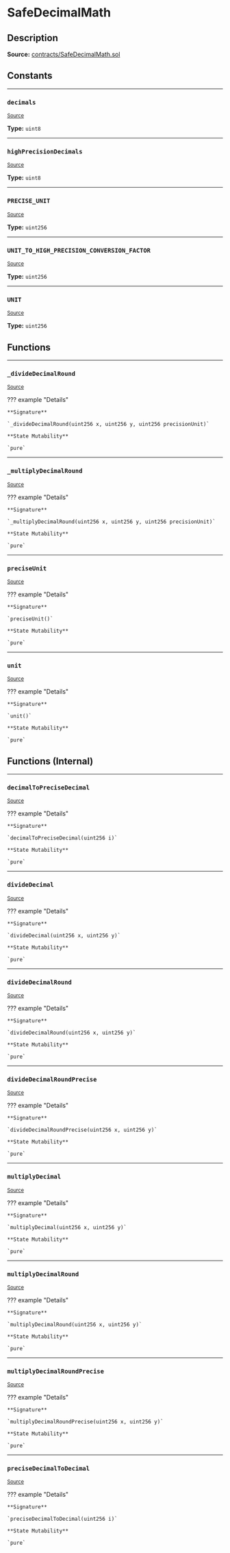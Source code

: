 # SafeDecimalMath

## Description


**Source:** [contracts/SafeDecimalMath.sol](https://github.com/Synthetixio/synthetix/tree/develop/contracts/SafeDecimalMath.sol)

## Constants


---
### `decimals`

<sub>[Source](https://github.com/Synthetixio/synthetix/tree/develop/contracts/SafeDecimalMath.sol#L12)</sub>





**Type:** `uint8`


---
### `highPrecisionDecimals`

<sub>[Source](https://github.com/Synthetixio/synthetix/tree/develop/contracts/SafeDecimalMath.sol#L13)</sub>





**Type:** `uint8`


---
### `PRECISE_UNIT`

<sub>[Source](https://github.com/Synthetixio/synthetix/tree/develop/contracts/SafeDecimalMath.sol#L19)</sub>





**Type:** `uint256`


---
### `UNIT_TO_HIGH_PRECISION_CONVERSION_FACTOR`

<sub>[Source](https://github.com/Synthetixio/synthetix/tree/develop/contracts/SafeDecimalMath.sol#L20)</sub>





**Type:** `uint256`


---
### `UNIT`

<sub>[Source](https://github.com/Synthetixio/synthetix/tree/develop/contracts/SafeDecimalMath.sol#L16)</sub>





**Type:** `uint256`

## Functions


---
### `_divideDecimalRound`

<sub>[Source](https://github.com/Synthetixio/synthetix/tree/develop/contracts/SafeDecimalMath.sol#L131)</sub>



??? example "Details"

    **Signature**

    `_divideDecimalRound(uint256 x, uint256 y, uint256 precisionUnit)`

    **State Mutability**

    `pure`


---
### `_multiplyDecimalRound`

<sub>[Source](https://github.com/Synthetixio/synthetix/tree/develop/contracts/SafeDecimalMath.sol#L62)</sub>



??? example "Details"

    **Signature**

    `_multiplyDecimalRound(uint256 x, uint256 y, uint256 precisionUnit)`

    **State Mutability**

    `pure`


---
### `preciseUnit`

<sub>[Source](https://github.com/Synthetixio/synthetix/tree/develop/contracts/SafeDecimalMath.sol#L32)</sub>



??? example "Details"

    **Signature**

    `preciseUnit()`

    **State Mutability**

    `pure`


---
### `unit`

<sub>[Source](https://github.com/Synthetixio/synthetix/tree/develop/contracts/SafeDecimalMath.sol#L25)</sub>



??? example "Details"

    **Signature**

    `unit()`

    **State Mutability**

    `pure`

## Functions (Internal)


---
### `decimalToPreciseDecimal`

<sub>[Source](https://github.com/Synthetixio/synthetix/tree/develop/contracts/SafeDecimalMath.sol#L172)</sub>



??? example "Details"

    **Signature**

    `decimalToPreciseDecimal(uint256 i)`

    **State Mutability**

    `pure`


---
### `divideDecimal`

<sub>[Source](https://github.com/Synthetixio/synthetix/tree/develop/contracts/SafeDecimalMath.sol#L118)</sub>



??? example "Details"

    **Signature**

    `divideDecimal(uint256 x, uint256 y)`

    **State Mutability**

    `pure`


---
### `divideDecimalRound`

<sub>[Source](https://github.com/Synthetixio/synthetix/tree/develop/contracts/SafeDecimalMath.sol#L153)</sub>



??? example "Details"

    **Signature**

    `divideDecimalRound(uint256 x, uint256 y)`

    **State Mutability**

    `pure`


---
### `divideDecimalRoundPrecise`

<sub>[Source](https://github.com/Synthetixio/synthetix/tree/develop/contracts/SafeDecimalMath.sol#L165)</sub>



??? example "Details"

    **Signature**

    `divideDecimalRoundPrecise(uint256 x, uint256 y)`

    **State Mutability**

    `pure`


---
### `multiplyDecimal`

<sub>[Source](https://github.com/Synthetixio/synthetix/tree/develop/contracts/SafeDecimalMath.sol#L45)</sub>



??? example "Details"

    **Signature**

    `multiplyDecimal(uint256 x, uint256 y)`

    **State Mutability**

    `pure`


---
### `multiplyDecimalRound`

<sub>[Source](https://github.com/Synthetixio/synthetix/tree/develop/contracts/SafeDecimalMath.sol#L105)</sub>



??? example "Details"

    **Signature**

    `multiplyDecimalRound(uint256 x, uint256 y)`

    **State Mutability**

    `pure`


---
### `multiplyDecimalRoundPrecise`

<sub>[Source](https://github.com/Synthetixio/synthetix/tree/develop/contracts/SafeDecimalMath.sol#L89)</sub>



??? example "Details"

    **Signature**

    `multiplyDecimalRoundPrecise(uint256 x, uint256 y)`

    **State Mutability**

    `pure`


---
### `preciseDecimalToDecimal`

<sub>[Source](https://github.com/Synthetixio/synthetix/tree/develop/contracts/SafeDecimalMath.sol#L179)</sub>



??? example "Details"

    **Signature**

    `preciseDecimalToDecimal(uint256 i)`

    **State Mutability**

    `pure`

